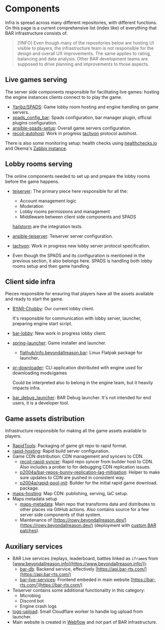 # Components

Infra is spread across many different repositories, with different functions. On
this page is a current comprehensive list (index like) of everything that BAR
infrastructure consists of.

> [!INFO]
> Even though many of the repositories below are hosting UI visible to players,
> the infrastructure team is not responsible for the design and overall UX
> improvements. The same applies to rating, balancing and data analysis. Other
> BAR development teams are supposed to drive planning and improvements to those
> aspects.

## Live games serving

The server side components responsible for facilitating live games: hosting the
engine instances clients connect to to play the game.

- [Yaribz/SPADS]: Game lobby room hosting and engine handling on game servers.
- [spads_config_bar]: Spads configuration, bar manager plugin, official plugins
  configuration.
- [ansible-spads-setup]: Overall game servers configuration.
- [recoil-autohost]: Work in progress [tachyon] protocol autohost.

There is also some monitoring setup: health checks using
[healthchecks.io](https://healthchecks.io/) and Okema's
[Zabbix instance](https://zabbix.bar.gaming.rodeo/).

## Lobby rooms serving

The online components needed to set up and prepare the lobby rooms before the
game happens.

- [teiserver]: The primary piece here responsible for all the:

    - Account management logic
    - Moderation
    - Lobby rooms permissions and management
    - Middleware between client side components and SPADS

    [hailstorm] are the integration tests.

- [ansible-teiserver]: Teiserver server configuration.
- [tachyon]: Work in progress new lobby server protocol specification.
- Even though the SPADS and its configuration is mentioned in the previous
  section, it also belongs here. SPADS is handling both lobby rooms setup and
  then game handling.

## Client side infra

Pieces responsible for ensuring that players have all the assets available and
ready to start the game.

- [BYAR-Chobby]: Our current lobby client.

    It's responsible for communication with lobby server, launcher, preparing
    engine start script.

- [bar-lobby]: New work in progress lobby client.
- [spring-launcher]: Game installer and launcher.
    - [flathub/info.beyondallreason.bar]: Linux Flatpak package for launcher.
- [pr-downloader]: CLI application distributed with engine used for downloading
  mods/games

    Could be interpreted also to belong in the engine team, but it heavily
    impacts infra.

- [bar_debug_launcher]: BAR Debug launcher. It's not intended for end users,
  it is a developer tool.

## Game assets distribution

Infrastructure responsible for making all the game assets available to players.

- [RapidTools]: Packaging of game git repo to rapid format.
- [rapid-hosting]: Rapid build server configuration.
- Game CDN distribution: CDN management and syncers to CDN.
    - [recoil-rapid-syncer]: Rapid repo syncer from builder host to CDN.
      Also includes a prober to for debugging CDN replication issues.
    - [p2004a/bar-repos-bunny-replication-lag-mitigation]: Helper to make sure
      updates to CDN are pushed in consistent way.
    - [p2004a/rapid-pool-init]: Builder for the initial rapid game download.
      package.
- [maps-hosting]: Map CDN: publishing, serving, IaC setup.
- Maps metadata setup
    - [maps-metadata]: Main repo that transforms data and distributes to other
      places via GitHub actions. Also contains source for a few server side
      components of that system.
    - Maintenance of [https://rowy.beyondallreason.dev/](https://rowy.beyondallreason.dev/) (deployment with [custom BAR patches](https://github.com/p2004a/rowy/tree/bar-fork)).

## Auxiliary services

- BAR Live services (replays, leaderboard, battles linked as `iframe`s from [www.beyondallreason.info](https://www.beyondallreason.info/)):
    - [bar-db]: Backend service, effectively [https://api.bar-rts.com/](https://api.bar-rts.com/)
    - [bar-live-services]: Frontend embeded in main website [https://bar-rts.com/](https://bar-rts.com/)
- Teiserver contains some additional functionality in this category:
    - Microblog
    - Discord bot
    - Engine crash logs
- [logs-upload]: Small Cloudflare worker to handle log upload from launcher.
- Main website is created in [Webflow](https://webflow.com/) and not part of BAR
  infrastructure.


[Yaribz/SPADS]: https://github.com/Yaribz/SPADS
[spads_config_bar]: https://github.com/beyond-all-reason/spads_config_bar
[ansible-spads-setup]: https://github.com/beyond-all-reason/ansible-spads-setup
[recoil-autohost]: https://github.com/beyond-all-reason/recoil-autohost
[Teiserver]: https://github.com/beyond-all-reason/teiserver
[hailstorm]: https://github.com/beyond-all-reason/hailstorm
[ansible-teiserver]: https://github.com/beyond-all-reason/ansible-teiserver
[tachyon]: https://github.com/beyond-all-reason/tachyon
[BYAR-Chobby]: https://github.com/beyond-all-reason/BYAR-Chobby
[bar-lobby]: https://github.com/beyond-all-reason/bar-lobby
[spring-launcher]: https://github.com/beyond-all-reason/spring-launcher
[pr-downloader]: https://github.com/beyond-all-reason/pr-downloader
[flathub/info.beyondallreason.bar]: https://github.com/flathub/info.beyondallreason.bar
[bar_debug_launcher]: https://github.com/beyond-all-reason/bar_debug_launcher
[RapidTools]: https://github.com/beyond-all-reason/RapidTools
[rapid-hosting]: https://github.com/beyond-all-reason/rapid-hosting
[recoil-rapid-syncer]: https://github.com/beyond-all-reason/recoil-rapid-syncer
[p2004a/bar-repos-bunny-replication-lag-mitigation]: https://github.com/p2004a/bar-repos-bunny-replication-lag-mitigation
[p2004a/rapid-pool-init]: https://github.com/p2004a/rapid-pool-init
[maps-hosting]: https://github.com/beyond-all-reason/maps-hosting
[maps-metadata]: https://github.com/beyond-all-reason/maps-metadata
[bar-db]: https://github.com/beyond-all-reason/bar-db
[bar-live-services]: https://github.com/beyond-all-reason/bar-live-services
[logs-upload]: https://github.com/beyond-all-reason/logs-upload
